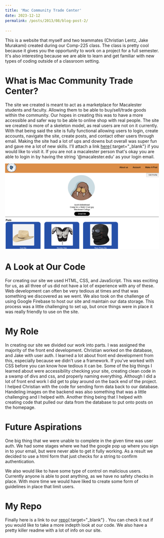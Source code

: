 ```yaml
---
title: 'Mac Community Trade Center'
date: 2023-12-12
permalink: /posts/2013/08/blog-post-2/

---
```


This is a website that myself and two teammates (Christian Lentz, Jake Murakami) created during our Comp-225 class. The class is pretty cool because it gives you the opportunity to work on a project for a full semester. It's also interesting because we are able to learn and get familiar with new types of coding outside of a classroom setting. 

What is Mac Community Trade Center?
======
The site we created is meant to act as a marketplace for Macalester students and faculty. Allowing them to be able to buy/sell/trade goods within the community. Our hopes in creating this was to have a more accessible and safer way to be able to online shop with real people. The site we created is more of a skeleton model, as real users are not on it currently. With that being said the site is fully functional allowing users to login, create accounts, navigate the site, create posts, and contact other users through email. Making the site had a lot of ups and downs but overall was super fun and gave me a lot of new skills. I'll attach a link [here](https://mac-community-trade-center.web.app){:target="_blank"} if you would like to visit it. If you are not a macalester person that's okay you are able to login in by having the string '@macalester.edu' as your login email. 

<img src="/images/macCommunity.png" alt="Alt text" title="Game Image" />

A Look at Our Code
======
For creating our site we used HTML, CSS, and JavaScript. This was exciting for us, as all three of us did not have a lot of experience with any of these. Web development can often be very tedious at times and that was something we discovered as we went. We also took on the challenge of using Google Firebase to host our site and maintain our data storage. This process was a little challenging to set up, but once things were in place it was really friendly to use on the site. 

My Role
======
In creating our site we divided our work into parts. I was assigned the majority of the front end development. Christian worked on the database, and Jake with user auth. I learned a lot about front end development from this, especially because we didn't use a framework. If you've worked with CSS before you can know how tedious it can be. Some of the big things I learned about were accessibility checking your site, creating clean code in a swamp of divs and css, and properly naming everything. Although I did a lot of front end work I did get to play around on the back end of the project. I helped Christian with the code for sending form data back to our database. Handeling images on the backend was also something that was a little challenging and I helped with. Another thing being that I helped with creating code that pulled our data from the database to put onto posts on the homepage. 

Future Aspirations
======
One big thing that we were unable to complete in the given time was user auth. We had some stages where we had the google pop up where you sign in to your email, but were never able to get it fully working. As a result we decided to use a html form that just checks for a string to confirm authentication. 

We also would like to have some type of control on malicious users. Currently anyone is able to post anything, as we have no safety checks in place. With more time we would have liked to create some form of guidelines in place that limit users. 

My Repo
======
Finally here is a link to our [repo](https://github.com/jacobhellenbrand/comp225-project){:target="_blank"} . You can check it out if you would like to take a more indepth look at our code. We also have a pretty killer readme with a lot of info on our site. 